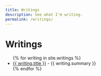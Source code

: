 ```yaml
---
title: Writings
description: See what I'm writing.
permalink: /writings/
---
```


<h1>Writings</h1>
<ul>
  {% for writing in site.writings %}
    <li>
      <a href="{{ writing.url }}">{{ writing.title }}</a> - {{ writing.summary }}
    </li>
  {% endfor %}
</ul>